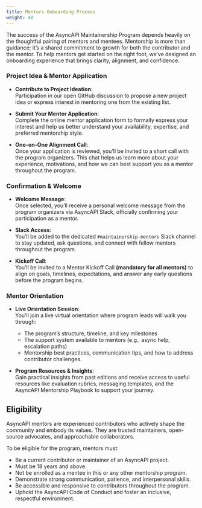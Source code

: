 ```yaml
---
title: Mentors Onboarding Process
weight: 40
---
```


The success of the AsyncAPI Maintainership Program depends heavily on the thoughtful pairing of mentors and mentees. Mentorship is more than guidance; it’s a shared commitment to growth for both the contributor and the mentor. To help mentors get started on the right foot, we’ve designed an onboarding experience that brings clarity, alignment, and confidence.

### Project Idea & Mentor Application

- **Contribute to Project Ideation**:  
     Participation in our open GitHub discussion to propose a new project idea or express interest in mentoring one from the existing list.

- **Submit Your Mentor Application**:  
    Complete the online mentor application form to formally express your interest and help us better understand your availability, expertise, and preferred mentorship style.

- **One-on-One Alignment Call**:  
    Once your application is reviewed, you’ll be invited to a short call with the program organizers. This chat helps us learn more about your experience, motivations, and how we can best support you as a mentor throughout the program.

### Confirmation & Welcome

- **Welcome Message**:  
    Once selected, you’ll receive a personal welcome message from the program organizers via AsyncAPI Slack, officially confirming your participation as a mentor.

- **Slack Access**:  
    You’ll be added to the dedicated `#maintainership-mentors` Slack channel to stay updated, ask questions, and connect with fellow mentors throughout the program.

- **Kickoff Call**:  
    You’ll be invited to a Mentor Kickoff Call **(mandatory for all mentors)** to align on goals, timelines, expectations, and answer any early questions before the program begins.

### Mentor Orientation

- **Live Orientation Session**:  
    You’ll join a live virtual orientation where program leads will walk you through:
  - The program’s structure, timeline, and key milestones
  - The support system available to mentors (e.g., async help, escalation paths)
  - Mentorship best practices, communication tips, and how to address contributor challenges.

- **Program Resources & Insights**:  
    Gain practical insights from past editions and receive access to useful resources like evaluation rubrics, messaging templates, and the AsyncAPI Mentorship Playbook to support your journey.

## Eligibility

AsyncAPI mentors are experienced contributors who actively shape the community and embody its values. They are trusted maintainers, open-source advocates, and approachable collaborators.

To be eligible for the program, mentors must:

- Be a current contributor or maintainer of an AsyncAPI project.
- Must be 18 years and above.
- Not be enrolled as a mentee in this or any other mentorship program.
- Demonstrate strong communication, patience, and interpersonal skills.
- Be accessible and responsive to contributors throughout the program.
- Uphold the AsyncAPI Code of Conduct and foster an inclusive, respectful environment.